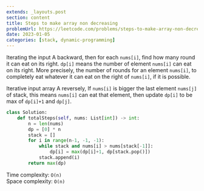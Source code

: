 ```yaml
---
extends: _layouts.post
section: content
title: Steps to make array non decreasing
problemUrl: https://leetcode.com/problems/steps-to-make-array-non-decreasing/
date: 2023-01-05
categories: [stack, dynamic-programming]
---
```


Iterating the input A backward, then for each `nums[i]`, find how many round it can eat on its right. `dp[i]` means the number of element `nums[i]` can eat on its right. More precisely, the number of rounds for an element `nums[i]`, to completely eat whatever it can eat on the right of `nums[i]`, if it is possible.

Iterative input array A reversely, If `nums[i]` is bigger the last element `nums[j]` of stack, this means `nums[i]` can eat that element, then update `dp[i]` to be max of `dp[i]+1` and `dp[j]`.

```python
class Solution:
    def totalSteps(self, nums: List[int]) -> int:
        n = len(nums)
        dp = [0] * n
        stack = []
        for i in range(n-1, -1, -1):
            while stack and nums[i] > nums[stack[-1]]:
                dp[i] = max(dp[i]+1, dp[stack.pop()])
            stack.append(i)
        return max(dp)
```

Time complexity: `O(n)` <br/>
Space complexity: `O(n)`